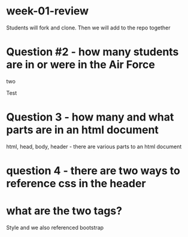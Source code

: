 # week-01-review
Students will fork and clone. Then we will add to the repo together

# Question #2 - how many students are in or were in the Air Force

two

Test

# Question 3 - how many and what parts are in an html document

html, head, body, header - there are various parts to an html document

# question 4 - there are two ways to reference css in the header
# what are the two tags?

Style and we also referenced bootstrap
